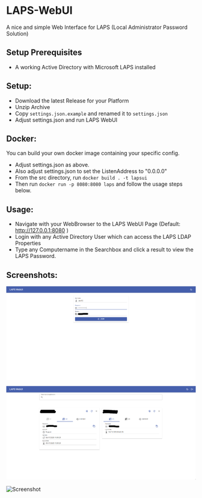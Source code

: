 # LAPS-WebUI
A nice and simple Web Interface for LAPS (Local Administrator Password Solution)

## Setup Prerequisites

- A working Active Directory with Microsoft LAPS installed

## Setup:

- Download the latest Release for your Platform
- Unzip Archive
- Copy `settings.json.example` and renamed it to `settings.json`
- Adjust settings.json and run LAPS WebUI

## Docker:

You can build your own docker image containing your specific config.
- Adjust settings.json as above.
- Also adjust settings.json to set the ListenAddress to "0.0.0.0"
- From the src directory, run `docker build . -t lapsui`
- Then run `docker run -p 8080:8080 laps` and follow the usage steps below.

## Usage:

- Navigate with your WebBrowser to the LAPS WebUI Page (Default: http://127.0.0.1:8080 )
- Login with any Active Directory User which can access the LAPS LDAP Properties
- Type any Computername in the Searchbox and click a result to view the LAPS Password.


## Screenshots:

![Screenshot](https://raw.githubusercontent.com/Seji64/LAPS-WebUI/master/screenshots/screenshot01.png)

![Screenshot](https://raw.githubusercontent.com/Seji64/LAPS-WebUI/master/screenshots/screenshot02.png)

![Screenshot](https://raw.githubusercontent.com/Seji64/LAPS-WebUI/master/screenshots/screenshot03.png)
